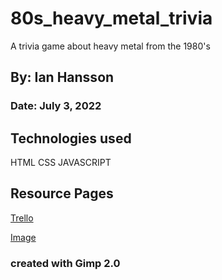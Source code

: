 # 80s_heavy_metal_trivia
A trivia game about heavy metal from the 1980's 
## By: Ian Hansson
### Date: July 3, 2022

## Technologies used
HTML
CSS
JAVASCRIPT

## Resource Pages

[Trello](https://trello.com/b/IfGa98ek/80s-metal-trivia)


[Image](https://imgur.com/FFBms5g)
### created with Gimp 2.0
